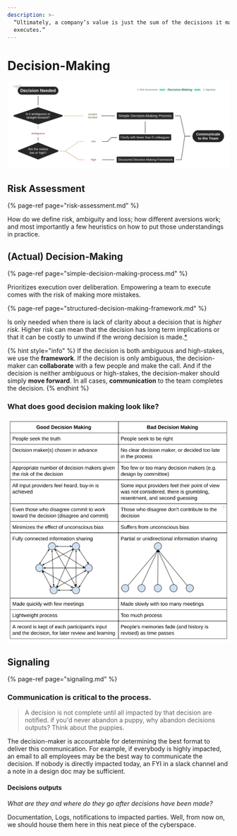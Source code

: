 ```yaml
---
description: >-
  “Ultimately, a company’s value is just the sum of the decisions it makes and
  executes.”
---
```


# Decision-Making

![](../.gitbook/assets/image%20%281%29.png)

## Risk Assessment

{% page-ref page="risk-assessment.md" %}

How do we define risk, ambiguity and loss; how different aversions work; and most importantly a few heuristics on how to put those understandings in practice.

## \(Actual\) Decision-Making

{% page-ref page="simple-decision-making-process.md" %}

Prioritizes execution over deliberation. Empowering a team to execute comes with the risk of making more mistakes.

{% page-ref page="structured-decision-making-framework.md" %}

Is only needed when there is lack of clarity about a decision that is _higher risk_. Higher risk can mean that the decision has long term implications or that it can be costly to unwind if the wrong decision is made.[\*]()

{% hint style="info" %}
If the decision is both ambiguous and high-stakes, we use the **framework**. If the decision is only ambiguous, the decision-maker can **collaborate** with a few people and make the call. And if the decision is neither ambiguous or high-stakes, the decision-maker should simply **move forward**. In all cases, **communication** to the team completes the decision.
{% endhint %}

### What does good decision making look like?

![](../.gitbook/assets/image%20%287%29.png)

## Signaling 

{% page-ref page="signaling.md" %}

### **Communication is critical to the process.**

> A decision is not complete until all impacted by that decision are notified. if you'd never abandon a puppy, why abandon decisions outputs? Think about the puppies.

The decision-maker is accountable for determining the best format to deliver this communication. For example, if everybody is highly impacted, an email to all employees may be the best way to communicate the decision. If nobody is directly impacted today, an FYI in a slack channel and a note in a design doc may be sufficient.

#### Decisions outputs

_What are they and where do they go after decisions have been made?_

Documentation, Logs, notifications to impacted parties. Well, from now on, we should house them here in this neat piece of the cyberspace. 





